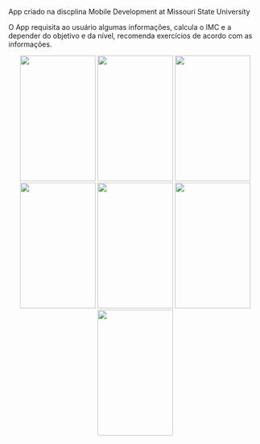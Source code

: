 App criado na discplina Mobile Development at Missouri State University

O App requisita ao usuário algumas informações, calcula o IMC e a depender do objetivo e da nível, recomenda exercícios de acordo com as informações.

<center><img src="https://cloud.githubusercontent.com/assets/12241711/22808154/460e9436-ef09-11e6-8bfa-467719377d1b.jpg" height="250" width="150">
<img src="https://cloud.githubusercontent.com/assets/12241711/22808172/50999b62-ef09-11e6-880d-4abc4990e57b.jpg" height="250" width="150">
<img src="https://cloud.githubusercontent.com/assets/12241711/22808174/54d1f58a-ef09-11e6-9038-0aeb9a73f026.jpg" height="250" width="150">
<img src="https://cloud.githubusercontent.com/assets/12241711/22808183/60722e78-ef09-11e6-9fb3-4288d40d8e90.jpg" height="250" width="150">
<img src="https://cloud.githubusercontent.com/assets/12241711/22808185/636100dc-ef09-11e6-8c05-43f4b8405572.jpg" height="250" width="150">
<img src="https://cloud.githubusercontent.com/assets/12241711/22808187/68958fa0-ef09-11e6-8e55-06ee437ed85c.jpg" height="250" width="150">
<img src="https://cloud.githubusercontent.com/assets/12241711/22808190/6b167956-ef09-11e6-8bb1-8a7a916d931e.jpg" height="250" width="150">
